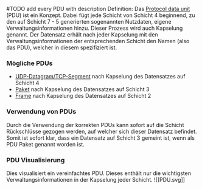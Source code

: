 #TODO add every PDU with description
Definition: Das [Protocol data unit](https://en.wikipedia.org/wiki/Protocol_data_unit) (PDU) ist ein Konzept. Dabei fügt jede Schicht von Schicht 4 beginnend, zu den auf Schicht 7 - 5 generierten sogenannten Nutzdaten, eigene Verwaltungsinformationen hinzu. Dieser Prozess wird auch Kapselung genannt. Der Datensatz erhält nach jeder Kapselung mit den Verwaltungsinformationen der entsprechenden Schicht den Namen (also das PDU), welcher in diesem spezifiziert ist.

### Mögliche PDUs
- <u>UDP-Datagram/TCP-Segment</u> nach Kapselung des Datensatzes auf Schicht 4
- <u>Paket</u> nach Kapselung des Datensatzes auf Schicht 3
- <u>Frame</u> nach Kapselung des Datensatzes auf Schicht 2

### Verwendung von PDUs
Durch die Verwendung der korrekten PDUs kann sofort auf die Schicht Rückschlüsse gezogen werden, auf welcher sich dieser Datensatz befindet. Somit ist sofort klar, dass ein Datensatz auf Schicht 3 gemeint ist, wenn als PDU Paket genannt worden ist.

### PDU Visualisierung
Dies visualisiert ein vereinfachtes PDU. Dieses enthält nur die wichtigsten Verwaltungsinformationen in der Kapselung jeder Schicht.
![[PDU.svg]]